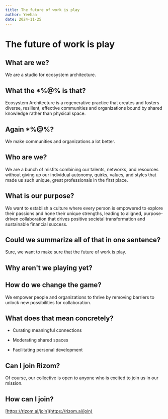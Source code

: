 ```yaml
---
title: The future of work is play
author: Yeehaa
date: 2024-11-25
---
```


# The future of work is play


## What are we? 


We are a studio for ecosystem architecture. 


## What the *%@% is that?


Ecosystem Architecture is a regenerative practice that creates and fosters diverse, resilient, effective communities and organizations bound by shared knowledge rather than physical space.


## Again *%@%?


We make communities and organizations a lot better.


## Who are we?


We are a bunch of misfits combining our talents, networks, and resources without giving up our individual autonomy, quirks, values, and styles that made us such unique, great professionals in the first place.


## What is our purpose?


We want to establish a culture where every person is empowered to explore their passions and hone their unique strengths, leading to aligned, purpose-driven collaboration that drives positive societal transformation and sustainable financial success. 


## Could we summarize all of that in one sentence?


Sure, we want to make sure that the future of work is play.


## Why aren't we playing yet?


## How do we change the game?


We empower people and organizations to thrive by removing barriers to unlock new possibilities for collaboration.


## What does that mean concretely?


+ Curating meaningful connections

+ Moderating shared spaces 

+ Facilitating personal development


## Can I join Rizom?


Of course, our collective is open to anyone who is excited to join us in our mission.


## How can I join?


[https://rizom.ai/join](https://rizom.ai/join)

